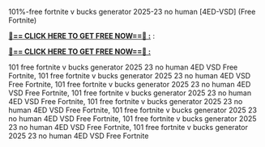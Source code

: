 101%-free fortnite v bucks generator 2025-23 no human [4ED-VSD] (Free Fortnite)

**[🔴== CLICK HERE TO GET FREE NOW==🔴 :](https://oercommons.s3.amazonaws.com/media/courseware/relatedresource/file/all-zit.html)**
:

**[🔴== CLICK HERE TO GET FREE NOW==🔴 :](https://oercommons.s3.amazonaws.com/media/courseware/relatedresource/file/gift-zit.html)**

101 free fortnite v bucks generator 2025 23 no human 4ED VSD Free Fortnite, 101 free fortnite v bucks generator 2025 23 no human 4ED VSD Free Fortnite, 101 free fortnite v bucks generator 2025 23 no human 4ED VSD Free Fortnite, 101 free fortnite v bucks generator 2025 23 no human 4ED VSD Free Fortnite, 101 free fortnite v bucks generator 2025 23 no human 4ED VSD Free Fortnite, 101 free fortnite v bucks generator 2025 23 no human 4ED VSD Free Fortnite, 101 free fortnite v bucks generator 2025 23 no human 4ED VSD Free Fortnite, 101 free fortnite v bucks generator 2025 23 no human 4ED VSD Free Fortnite

